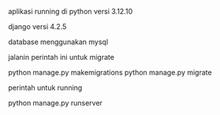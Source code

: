 aplikasi running di python versi 3.12.10

django versi 4.2.5

database menggunakan mysql

jalanin perintah ini untuk migrate

python manage.py makemigrations
python manage.py migrate

perintah untuk running

python manage.py runserver
